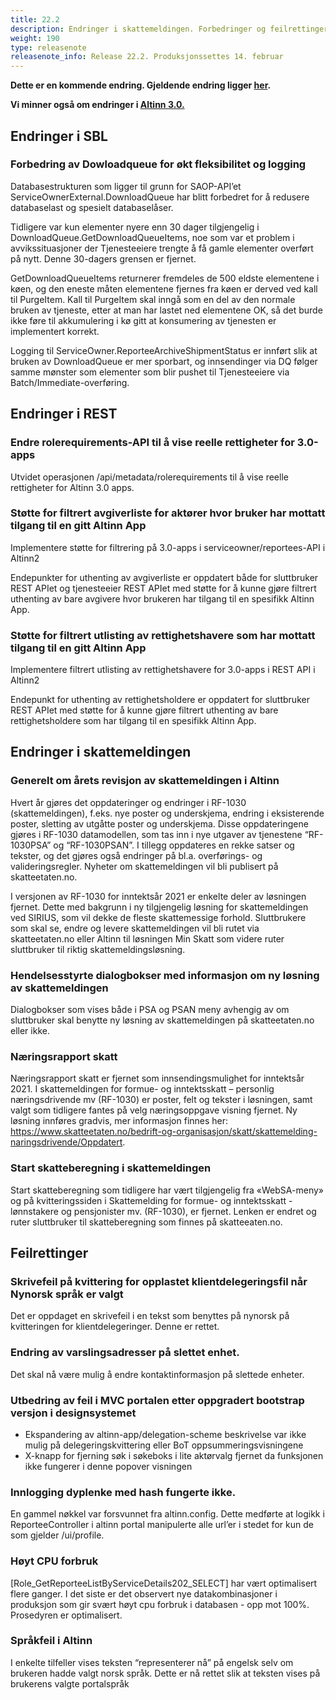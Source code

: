 ```yaml
---
title: 22.2
description: Endringer i skattemeldingen. Forbedringer og feilrettinger
weight: 190
type: releasenote
releasenote_info: Release 22.2. Produksjonssettes 14. februar
---
```

**Dette er en kommende endring. Gjeldende endring ligger [her](../22-1).**


**Vi minner også om endringer i [Altinn 3.0.](https://github.com/Altinn/altinn-studio/releases)**


## Endringer i SBL

### Forbedring av Dowloadqueue for økt fleksibilitet og logging

Databasestrukturen som ligger til grunn for SAOP-API’et ServiceOwnerExternal.DownloadQueue har blitt forbedret for å redusere databaselast og spesielt databaselåser.

Tidligere var kun elementer nyere enn 30 dager tilgjengelig i DownloadQueue.GetDownloadQueueItems, noe som var et problem i avvikssituasjoner der Tjenesteeiere trengte å få gamle elementer overført på nytt. Denne 30-dagers grensen er fjernet.

GetDownloadQueueItems returnerer fremdeles de 500 eldste elementene i køen, og den eneste måten elementene fjernes fra køen er derved ved kall til PurgeItem. Kall til PurgeItem skal inngå som en del av den normale bruken av tjeneste, etter at man har lastet ned elementene OK, så det burde ikke føre til akkumulering i kø gitt at konsumering av tjenesten er implementert korrekt.

Logging til ServiceOwner.ReporteeArchiveShipmentStatus er innført slik at bruken av DownloadQueue er mer sporbart, og innsendinger via DQ følger samme mønster som elementer som blir pushet til Tjenesteeiere via Batch/Immediate-overføring.

## Endringer i REST

### Endre rolerequirements-API til å vise reelle rettigheter for 3.0-apps

Utvidet operasjonen /api/metadata/rolerequirements til å vise reelle rettigheter for Altinn 3.0 apps.

### Støtte for filtrert avgiverliste for aktører hvor bruker har mottatt tilgang til en gitt Altinn App

Implementere støtte for filtrering på 3.0-apps i serviceowner/reportees-API i Altinn2

Endepunkter for uthenting av avgiverliste er oppdatert både for sluttbruker REST APIet og tjenesteeier REST APIet med støtte for å kunne gjøre filtrert uthenting av bare avgivere hvor brukeren har tilgang til en spesifikk Altinn App.

### Støtte for filtrert utlisting av rettighetshavere som har mottatt tilgang til en gitt Altinn App

Implementere filtrert utlisting av rettighetshavere for 3.0-apps i REST API i Altinn2

Endepunkt for uthenting av rettighetsholdere er oppdatert for sluttbruker REST APIet med støtte for å kunne gjøre filtrert uthenting av bare rettighetsholdere som har tilgang til en spesifikk Altinn App.

## Endringer i skattemeldingen

### Generelt om årets revisjon av skattemeldingen i Altinn 

Hvert år gjøres det oppdateringer og endringer i RF-1030 (skattemeldingen), f.eks. nye poster og underskjema, endring i eksisterende poster, sletting av utgåtte poster og underskjema. Disse oppdateringene gjøres i RF-1030 datamodellen, som tas inn i nye utgaver av tjenestene “RF-1030PSA” og “RF-1030PSAN”. I tillegg oppdateres en rekke satser og tekster, og det gjøres også endringer på bl.a. overførings- og valideringsregler. Nyheter om skattemeldingen vil bli publisert på skatteetaten.no.

I versjonen av RF-1030 for inntektsår 2021 er enkelte deler av løsningen fjernet. Dette med bakgrunn i ny tilgjengelig løsning for skattemeldingen ved SIRIUS, som vil dekke de fleste skattemessige forhold. Sluttbrukere som skal se, endre og levere skattemeldingen vil bli rutet via skatteetaten.no eller Altinn til løsningen Min Skatt som videre ruter sluttbruker til riktig skattemeldingsløsning.

### Hendelsesstyrte dialogbokser med informasjon om ny løsning av skattemeldingen

Dialogbokser som vises både i PSA og PSAN meny avhengig av om sluttbruker skal benytte ny løsning av skattemeldingen på skatteetaten.no eller ikke.

### Næringsrapport skatt

Næringsrapport skatt er fjernet som innsendingsmulighet for inntektsår 2021. I skattemeldingen for formue- og inntektsskatt – personlig næringsdrivende mv (RF-1030) er poster, felt og tekster i løsningen, samt valgt som tidligere fantes på velg næringsoppgave visning fjernet. Ny løsning innføres gradvis, mer informasjon finnes her: https://www.skatteetaten.no/bedrift-og-organisasjon/skatt/skattemelding-naringsdrivende/Oppdatert.

### Start skatteberegning i skattemeldingen

Start skatteberegning som tidligere har vært tilgjengelig fra «WebSA-meny» og på kvitteringssiden i Skattemelding for formue- og inntektsskatt - lønnstakere og pensjonister mv. (RF-1030), er fjernet. Lenken er endret og ruter sluttbruker til skatteberegning som finnes på skatteeaten.no. 

## Feilrettinger

### Skrivefeil på kvittering for opplastet klientdelegeringsfil når Nynorsk språk er valgt

Det er oppdaget en skrivefeil i en tekst som benyttes på nynorsk på kvitteringen for klientdelegeringer. Denne er rettet.

### Endring av varslingsadresser på slettet enhet.

Det skal nå være mulig å endre kontaktinformasjon på slettede enheter.

### Utbedring av feil i MVC portalen etter oppgradert bootstrap versjon i designsystemet

-	Ekspandering av altinn-app/delegation-scheme beskrivelse var ikke mulig på delegeringskvittering eller BoT oppsummeringsvisningene
-	X-knapp for fjerning søk i søkeboks i lite aktørvalg fjernet da funksjonen ikke fungerer i denne popover visningen

### Innlogging dyplenke med hash fungerte ikke.

En gammel nøkkel var forsvunnet fra altinn.config. Dette medførte at logikk i ReporteeController i altinn portal manipulerte alle url’er i stedet for kun de som gjelder /ui/profile.

### Høyt CPU forbruk

[Role_GetReporteeListByServiceDetails202_SELECT] har vært optimalisert flere ganger. I det siste er det observert nye datakombinasjoner i produksjon som gir svært høyt cpu forbruk i databasen - opp mot 100%. Prosedyren er optimalisert.

### Språkfeil i Altinn

I enkelte tilfeller vises teksten “representerer nå” på engelsk selv om brukeren hadde valgt norsk språk. Dette er nå rettet slik at teksten vises på brukerens valgte portalspråk




